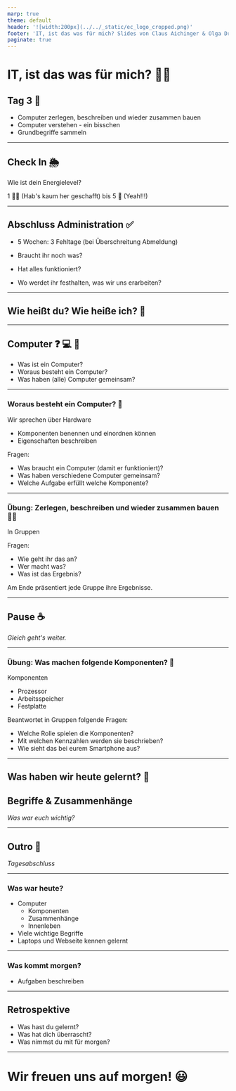 ```yaml
---
marp: true
theme: default
header: '![width:200px](../../_static/ec_logo_cropped.png)'
footer: 'IT, ist das was für mich? Slides von Claus Aichinger & Olga Drewitz (it-orientation@everyonecodes.io)'
paginate: true
---
```


# IT, ist das was für mich? 👩‍💻

## Tag 3 🎈

- Computer zerlegen, beschreiben und wieder zusammen bauen
- Computer verstehen - ein bisschen
- Grundbegriffe sammeln

---

## Check In 🌦️

Wie ist dein Energielevel?

1 🧟‍♀️ (Hab's kaum her geschafft) bis 5 🥳 (Yeah!!!)

---

## Abschluss Administration ✅

- 5 Wochen: 3 Fehltage (bei Überschreitung Abmeldung)

- Braucht ihr noch was?
- Hat alles funktioniert?

- Wo werdet ihr festhalten, was wir uns erarbeiten?

---

## Wie heißt du? Wie heiße ich? 💬

---

## Computer ❓ 💻 👀

- Was ist ein Computer?
- Woraus besteht ein Computer?
- Was haben (alle) Computer gemeinsam?

---

### Woraus besteht ein Computer? 🤔

Wir sprechen über Hardware
- Komponenten benennen und einordnen können
- Eigenschaften beschreiben

Fragen:
- Was braucht ein Computer (damit er funktioniert)?
- Was haben verschiedene Computer gemeinsam?
- Welche Aufgabe erfüllt welche Komponente?

---

### Übung: Zerlegen, beschreiben und wieder zusammen bauen 🏋️‍♀️

In Gruppen

Fragen:
- Wie geht ihr das an?
- Wer macht was?
- Was ist das Ergebnis?

Am Ende präsentiert jede Gruppe ihre Ergebnisse.

---

## Pause ☕

*Gleich geht's weiter.*

---

### Übung: Was machen folgende Komponenten? 🧗

Komponenten
- Prozessor
- Arbeitsspeicher
- Festplatte

Beantwortet in Gruppen folgende Fragen:
- Welche Rolle spielen die Komponenten?
- Mit welchen Kennzahlen werden sie beschrieben?
- Wie sieht das bei eurem Smartphone aus?

---

## Was haben wir heute gelernt? 📝

## Begriffe & Zusammenhänge

*Was war euch wichtig?*

---

## Outro 🌆

*Tagesabschluss*

---

### Was war heute?

- Computer
  - Komponenten
  - Zusammenhänge
  - Innenleben
- Viele wichtige Begriffe
- Laptops und Webseite kennen gelernt

---

### Was kommt morgen?

- Aufgaben beschreiben

---

## Retrospektive

- Was hast du gelernt?
- Was hat dich überrascht?
- Was nimmst du mit für morgen?

---

# Wir freuen uns auf morgen! 😃
